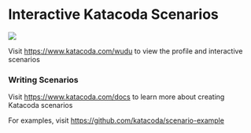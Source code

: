 # Interactive Katacoda Scenarios

[![](http://shields.katacoda.com/katacoda/wudu/count.svg)](https://www.katacoda.com/wudu "Get your profile on Katacoda.com")

Visit https://www.katacoda.com/wudu to view the profile and interactive scenarios

### Writing Scenarios
Visit https://www.katacoda.com/docs to learn more about creating Katacoda scenarios

For examples, visit https://github.com/katacoda/scenario-example
